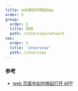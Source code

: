 ```yaml
---
title: web端如何唤起App
order: 5
group:
  order: 2
  title: 网络
  path: /interview/network
nav:
  order: 3
  title: 'interview'
  path: /interview
---
```


<!-- 面试中的重点，划重点 -->
<!-- 工作中有接触，算是一种回归和总结 -->

### 参考

- [web 页面中如何唤起打开 APP](https://blog.csdn.net/zzhongcy/article/details/123506765)
